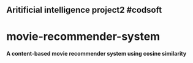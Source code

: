 <h2> Aritificial intelligence project2 #codsoft </h2>

<h1>movie-recommender-system</h1>
<h4>A content-based movie recommender system using cosine similarity</h4>
